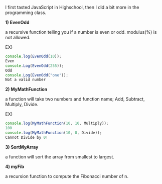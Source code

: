 I first tasted JavaScript in Highschool, then I did a bit more in the programming class.

**1) EvenOdd**

a recursive function telling you if a number is even or odd. modulus(%) is not allowed.

EX)
```javascript
console.log(EvenOdd(10));
Even
console.Log(EvenOdd(255));
Odd
console.Log(EvenOdd("one"));
Not a valid number
```

**2) MyMathFunction**

a function will take two numbers and function name; Add, Subtract, Multiply, Divide.

EX)
```javascript
console.log(MyMathFunction(10, 10, Multiply));
100
console.log(MyMathFunction(10, 0, Divide));
Cannot Divide by 0!
```

**3) SortMyArray**

a function will sort the array from smallest to largest.


**4) myFib**

a recursion function to compute the Fibonacci number of n.

